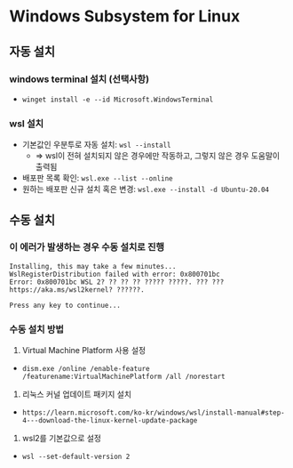 # Windows Subsystem for Linux

## 자동 설치

### windows terminal 설치 (선택사항)

* `winget install -e --id Microsoft.WindowsTerminal`

### wsl 설치

* 기본값인 우분투로 자동 설치: `wsl --install`
  * \=> wsl이 전혀 설치되지 않은 경우에만 작동하고, 그렇지 않은 경우 도움말이 출력됨
* 배포판 목록 확인: `wsl.exe --list --online`
* 원하는 배포판 신규 설치 혹은 변경: `wsl.exe --install -d Ubuntu-20.04`

## 수동 설치

### 이 에러가 발생하는 경우 수동 설치로 진행

```
Installing, this may take a few minutes...
WslRegisterDistribution failed with error: 0x800701bc
Error: 0x800701bc WSL 2? ?? ?? ?? ????? ?????. ??? ??? https://aka.ms/wsl2kernel? ??????.

Press any key to continue...
```

### 수동 설치 방법

1. Virtual Machine Platform 사용 설정

* `dism.exe /online /enable-feature /featurename:VirtualMachinePlatform /all /norestart`

1. 리눅스 커널 업데이트 패키지 설치

* `https://learn.microsoft.com/ko-kr/windows/wsl/install-manual#step-4---download-the-linux-kernel-update-package`

1. wsl2를 기본값으로 설정

* `wsl --set-default-version 2`
